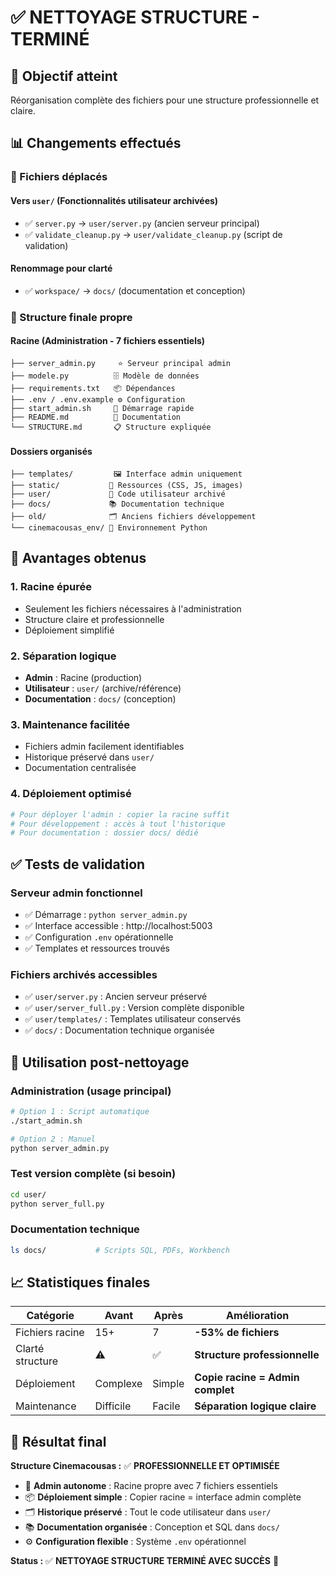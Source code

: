 # ✅ NETTOYAGE STRUCTURE - TERMINÉ

## 🎯 Objectif atteint
Réorganisation complète des fichiers pour une structure professionnelle et claire.

## 📊 Changements effectués

### 🔄 Fichiers déplacés

#### Vers `user/` (Fonctionnalités utilisateur archivées)
- ✅ `server.py` → `user/server.py` (ancien serveur principal)
- ✅ `validate_cleanup.py` → `user/validate_cleanup.py` (script de validation)

#### Renommage pour clarté
- ✅ `workspace/` → `docs/` (documentation et conception)

### 📁 Structure finale propre

#### Racine (Administration - 7 fichiers essentiels)
```
├── server_admin.py     ⭐ Serveur principal admin
├── modele.py          🗄️ Modèle de données
├── requirements.txt   📦 Dépendances
├── .env / .env.example ⚙️ Configuration
├── start_admin.sh     🚀 Démarrage rapide
├── README.md          📖 Documentation
└── STRUCTURE.md       📋 Structure expliquée
```

#### Dossiers organisés
```
├── templates/         🖼️ Interface admin uniquement
├── static/           🎨 Ressources (CSS, JS, images)
├── user/             👥 Code utilisateur archivé
├── docs/             📚 Documentation technique
├── old/              🗂️ Anciens fichiers développement
└── cinemacousas_env/ 🐍 Environnement Python
```

## 🎉 Avantages obtenus

### 1. **Racine épurée**
- Seulement les fichiers nécessaires à l'administration
- Structure claire et professionnelle
- Déploiement simplifié

### 2. **Séparation logique**
- **Admin** : Racine (production)
- **Utilisateur** : `user/` (archive/référence)
- **Documentation** : `docs/` (conception)

### 3. **Maintenance facilitée**
- Fichiers admin facilement identifiables
- Historique préservé dans `user/`
- Documentation centralisée

### 4. **Déploiement optimisé**
```bash
# Pour déployer l'admin : copier la racine suffit
# Pour développement : accès à tout l'historique
# Pour documentation : dossier docs/ dédié
```

## ✅ Tests de validation

### Serveur admin fonctionnel
- ✅ Démarrage : `python server_admin.py`
- ✅ Interface accessible : http://localhost:5003
- ✅ Configuration `.env` opérationnelle
- ✅ Templates et ressources trouvés

### Fichiers archivés accessibles
- ✅ `user/server.py` : Ancien serveur préservé
- ✅ `user/server_full.py` : Version complète disponible
- ✅ `user/templates/` : Templates utilisateur conservés
- ✅ `docs/` : Documentation technique organisée

## 🚀 Utilisation post-nettoyage

### Administration (usage principal)
```bash
# Option 1 : Script automatique
./start_admin.sh

# Option 2 : Manuel
python server_admin.py
```

### Test version complète (si besoin)
```bash
cd user/
python server_full.py
```

### Documentation technique
```bash
ls docs/           # Scripts SQL, PDFs, Workbench
```

## 📈 Statistiques finales

| Catégorie | Avant | Après | Amélioration |
|-----------|-------|-------|-------------|
| Fichiers racine | 15+ | 7 | **-53% de fichiers** |
| Clarté structure | ⚠️ | ✅ | **Structure professionnelle** |
| Déploiement | Complexe | Simple | **Copie racine = Admin complet** |
| Maintenance | Difficile | Facile | **Séparation logique claire** |

## 🎯 Résultat final

**Structure Cinemacousas :** ✅ **PROFESSIONNELLE ET OPTIMISÉE**

- 🎯 **Admin autonome** : Racine propre avec 7 fichiers essentiels
- 📦 **Déploiement simple** : Copier racine = interface admin complète
- 🗂️ **Historique préservé** : Tout le code utilisateur dans `user/`
- 📚 **Documentation organisée** : Conception et SQL dans `docs/`
- ⚙️ **Configuration flexible** : Système `.env` opérationnel

**Status :** ✅ **NETTOYAGE STRUCTURE TERMINÉ AVEC SUCCÈS** 🎉
